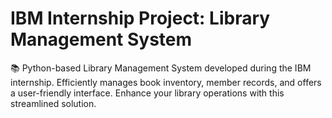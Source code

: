# IBM Internship Project: Library Management System
📚 Python-based Library Management System developed during the IBM internship. Efficiently manages book inventory, member records, and offers a user-friendly interface. Enhance your library operations with this streamlined solution.
